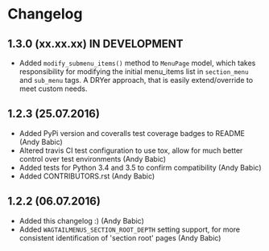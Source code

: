 Changelog
=========

1.3.0 (xx.xx.xx) IN DEVELOPMENT
---------------------------------

* Added `modify_submenu_items()` method to `MenuPage` model, which takes
  responsibility for modifying the initial menu_items list in `section_menu`
  and `sub_menu` tags. A DRYer approach, that is easily extend/override to
  meet custom needs.
  

1.2.3 (25.07.2016)
---------------------------------

* Added PyPi version and coveralls test coverage badges to README (Andy Babic)
* Altered travis CI test configuration to use tox, allow for much better
  control over test environments (Andy Babic)
* Added tests for Python 3.4 and 3.5 to confirm compatibility (Andy Babic)
* Added CONTRIBUTORS.rst (Andy Babic)


1.2.2 (06.07.2016)
------------------

 * Added this changelog :) (Andy Babic)
 * Added `WAGTAILMENUS_SECTION_ROOT_DEPTH` setting support, for more consistent identification of 'section root' pages (Andy Babic)



